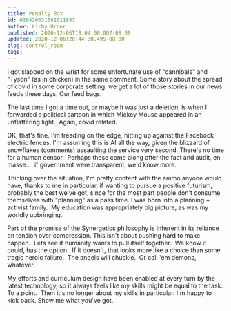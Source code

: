 ```yaml
---
title: Penalty Box
id: 620426631581611887
author: Kirby Urner
published: 2020-12-06T18:04:00.007-08:00
updated: 2020-12-06T20:44:30.495-08:00
blog: control_room
tags: 
---
```


I got slapped on the wrist for some unfortunate use of "cannibals" and "Tyson" (as in chicken) in the same comment. Some story about the spread of covid in some corporate setting: we get a lot of those stories in our news feeds these days. Our feed bags.

The last time I got a time out, or maybe it was just a deletion, is when I forwarded a political cartoon in which Mickey Mouse appeared in an unflattering light.  Again, covid related.

OK, that's fine. I'm treading on the edge, hitting up against the Facebook electric fences. I'm assuming this is AI all the way, given the blizzard of snowflakes (comments) assaulting the service very second. There's no time for a human censor.  Perhaps these come along after the fact and audit, en masse.... if government were transparent, we'd know more.

Thinking over the situation, I'm pretty content with the ammo anyone would have, thanks to me in particular, if wanting to pursue a positive futurism, probably the best we've got, since for the most part people don't consume themselves with "planning" as a pass time. I was born into a planning + activist family.  My education was appropriately big picture, as was my worldly upbringing.

Part of the promise of the Synergetics philosophy is inherent in its reliance on tension over compression. This isn't about pushing hard to make happen.  Lets see if humanity wants to pull itself together.  We know it could, has the option.  If it doesn't, that looks more like a choice than some tragic heroic failure.  The angels will chuckle.  Or call 'em demons, whatever.

My efforts and curriculum design have been enabled at every turn by the latest technology, so it always feels like my skills might be equal to the task.  To a point.  Then it's no longer about my skills in particular. I'm happy to kick back. Show me what you've got.